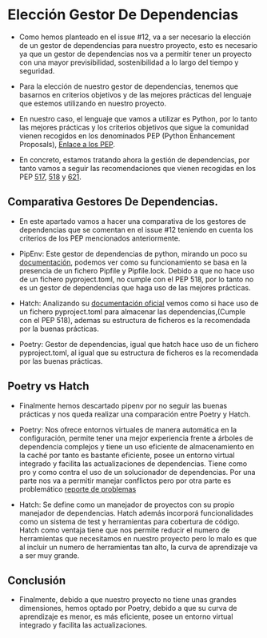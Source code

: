 # Elección Gestor De Dependencias

* Como hemos planteado en el issue #12, va a ser necesario la elección de un gestor de dependencias para nuestro proyecto, esto es necesario ya que un gestor de dependencias nos va a permitir tener un proyecto con una mayor previsibilidad, sostenibilidad a lo largo del tiempo y seguridad.

* Para la elección de nuestro gestor de dependencias, tenemos que basarnos en criterios objetivos y de las mejores prácticas del lenguaje que estemos utilizando en nuestro proyecto.

* En nuestro caso, el lenguaje que vamos a utilizar es Python, por lo tanto las mejores prácticas y los criterios objetivos que sigue la comunidad vienen recogidos en los denominados PEP (Python Enhancement Proposals), [Enlace a los PEP](https://peps.python.org/).

* En concreto, estamos tratando ahora la gestión de dependencias, por tanto vamos a seguir las recomendaciones que vienen recogidas en los PEP [517](https://peps.python.org/pep-0517/), [518](https://peps.python.org/pep-0518/) y [621](https://peps.python.org/pep-0621).

## Comparativa Gestores De Dependencias.

* En este apartado vamos a hacer una comparativa de los gestores de dependencias que se comentan en el issue #12 teniendo en cuenta los criterios de los PEP mencionados anteriormente.

* PipEnv: Este gestor de dependencias de python, mirando un poco su [documentación](https://pipenv.pypa.io/en/latest/index.html), podemos ver como su funcionamiento se basa en la presencia de un fichero Pipfile y Pipfile.lock. Debido a que no hace uso de un fichero pyproject.toml, no cumple con el PEP 518, por lo tanto no es un gestor de dependencias que haga uso de las mejores prácticas.

* Hatch: Analizando su [documentación oficial](https://hatch.pypa.io/latest/intro/) vemos como si hace uso de un fichero pyproject.toml para almacenar las dependencias,(Cumple con el PEP 518), ademas su estructura de ficheros es la recomendada por la buenas prácticas.

* Poetry: Gestor de dependencias, igual que hatch hace uso de un fichero pyproject.toml, al igual que su estructura de ficheros es la recomendada por las buenas prácticas.


## Poetry vs Hatch

* Finalmente hemos descartado pipenv por no seguir las buenas prácticas y nos queda realizar una comparación entre Poetry y Hatch.

* Poetry: Nos ofrece entornos virtuales de manera automática en la configuración, permite tener una mejor experiencia frente a árboles de dependencia complejos y tiene un uso eficiente de almacenamiento en la caché por tanto es bastante eficiente, posee un entorno virtual integrado  y facilita las actualizaciones de dependencias. Tiene como pro y como contra el uso de un solucionador de dependencias. Por una parte nos va a permitir manejar conflictos pero por otra parte es problemático [reporte de problemas](https://github.com/python-poetry/poetry/issues/4054)

* Hatch: Se define como un manejador de proyectos con su propio manejador de dependencias. Hatch además incorporá funcionalidades como un sistema de test y herramientas para cobertura de código. Hatch como ventaja tiene que nos permite reducir el numero de herramientas que necesitamos en nuestro proyecto  pero lo malo es que al incluir un numero de herramientas tan alto, la curva de aprendizaje va a ser muy grande. 


## Conclusión

* Finalmente, debido a que nuestro proyecto no tiene unas grandes dimensiones, hemos optado por Poetry, debido a que su curva de aprendizaje es menor, es más eficiente, posee un entorno virtual integrado y facilita las actualizaciones.